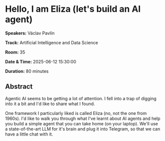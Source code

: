 # Hello, I am Eliza (let's build an AI agent)

**Speakers:** Václav Pavlín
                    
**Track:** Artificial Intelligence and Data Science
                    
**Room:** 35
                    
**Date & Time:** 2025-06-12 15:30:00
                    
**Duration:** 80 minutes
                    
## Abstract
                    
Agentic AI seems to be getting a lot of attention. I fell into a trap of digging into it a bit and I'd like to share what I found. 

One framework I particularly liked is called Eliza (no, not the one from 1960s). I'd like to walk you through what I've learnt about AI agents and help you build a simple agent that you can take home (on your laptop). We'll use a state-of-the-art LLM for it's brain and plug it into Telegram, so that we can have a little chat with it.
